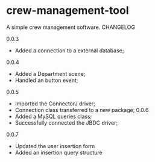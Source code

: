 # crew-management-tool
A simple crew management software.
CHANGELOG

0.0.3
  - Added a connection to a external database;

0.0.4
  - Added a Department scene;
  - Handled an button event;

0.0.5
  - Imported the ConnectorJ driver;
  - Connection class transferred to a new package;
0.0.6
  - Added a MySQL queries class;  
  - Successfully connected the JBDC driver;
  
 0.0.7
   - Updated the user insertion form
   - Added an insertion query structure
